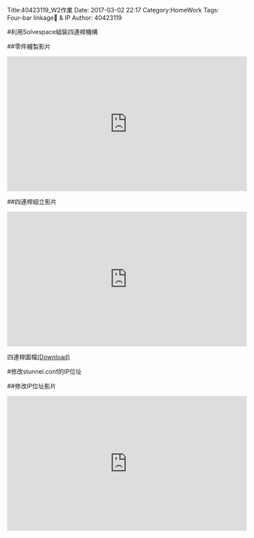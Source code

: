 Title:40423119_W2作業
Date: 2017-03-02 22:17
Category:HomeWork
Tags: Four-bar linkage & IP
Author: 40423119

<!-- PELICAN_END_SUMMARY -->

#利用Solvespace組裝四連桿機構

##零件繪製影片

<iframe width="560" height="315" src="https://www.youtube.com/embed/gAwOJAX0GHk" frameborder="0" allowfullscreen></iframe>

##四連桿組立影片

<iframe width="560" height="315" src="https://www.youtube.com/embed/hifjpdG2q1o" frameborder="0" allowfullscreen></iframe>

四連桿圖檔<a href="./../data/w2/fourbar">(Download)</a>

#修改stunnel.conf的IP位址

##修改IP位址影片

<iframe width="560" height="315" src="https://www.youtube.com/embed/UTBQGDmAGs8" frameborder="0" allowfullscreen></iframe>
